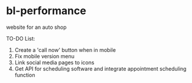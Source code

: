 # bl-performance

website for an auto shop

TO-DO List:

1. Create a 'call now' button when in mobile
2. Fix mobile version menu
3. Link social media pages to icons
4. Get API for scheduling software and integrate appointment scheduling function
